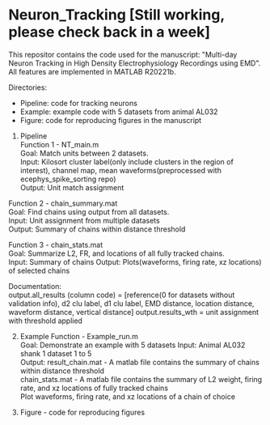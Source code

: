 # Neuron_Tracking [Still working, please check back in a week]
This repositor contains the code used for the manuscript: "Multi-day Neuron Tracking in High Density Electrophysiology Recordings using EMD".
All features are implemented in MATLAB R20221b.

Directories:
- Pipeline: code for tracking neurons
- Example: example code with 5 datasets from animal AL032
- Figure: code for reproducing figures in the manuscript

1. Pipeline  
Function 1 - NT_main.m  
Goal: Match units between 2 datasets.    
Input: Kilosort cluster label(only include clusters in the region of interest), channel map, mean waveforms(preprocessed with ecephys_spike_sorting repo)  
Output: Unit match assignment  

Function 2 - chain_summary.mat  
Goal: Find chains using output from all datasets.    
Input: Unit assignment from multiple datasets   
Output: Summary of chains within distance threshold  

Function 3 - chain_stats.mat  
Goal: Summarize L2, FR, and locations of all fully tracked chains.   
Input: Summary of chains 
Output: Plots(waveforms, firing rate, xz locations) of selected chains  
  
Documentation:  
output.all_results (column code) = [reference(0 for datasets without validation info), d2 clu label, d1 clu label, EMD distance, location distance, waveform distance, vertical distance]
output.results_wth = unit assignment with threshold applied  
  

    
2. Example
Function - Example_run.m  
Goal: Demonstrate an example with 5 datasets
Input: Animal AL032 shank 1 dataset 1 to 5  
Output:
result_chain.mat - A matlab file contains the summary of chains within distance threshold  
chain_stats.mat - A matlab file contains the summary of L2 weight, firing rate, and xz locations of fully tracked chains  
Plot waveforms, firing rate, and xz locations of a chain of choice  
  
  
  
4. Figure - code for reproducing figures 

